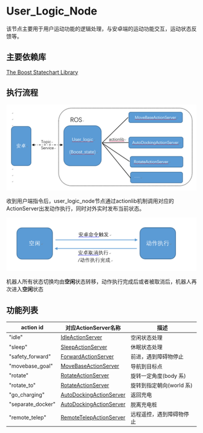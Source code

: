 # User_Logic_Node

该节点主要用于用户运动功能的逻辑处理，与安卓端的运动功能交互，运动状态反馈等。

## 主要依赖库

[The Boost Statechart Library](https://www.boost.org/doc/libs/1_45_0/libs/statechart/doc/tutorial.html)

## 执行流程

![流程图](img/流程图.jpg)

收到用户端指令后，user_logic_node节点通过actionlib机制调用对应的ActionServer出发动作执行，同时对外实时发布当前状态。

![状态转移图](img/状态转移流程.jpg)

机器人所有状态切换均由**空闲**状态转移，动作执行完成后或者被取消后，机器人再次进入**空闲**状态

## 功能列表

action id| 对应ActionServer名称| 描述
--|--|--
"idle"| [IdleActionServer]() | 空闲状态处理
"sleep" | [SleepActionServer]() | 休眠状态处理
"safety_forward" | [ForwardActionServer]() | 前进，遇到障碍物停止
"movebase_goal" | [MoveBaseActionServer]() | 导航到目标点
"rotate" | [RotateActionServer]() | 旋转一定角度(body 系)
"rotate_to" | [RotateActionServer]() | 旋转到指定朝向(world 系) 
"go_charging" | [AutoDockingActionServer]() | 返回充电
"separate_docker" | [AutoDockingActionServer]() | 脱离充电桩
"remote_telep" | [RemoteTelepActionServer]() | 远程遥控，遇到障碍物停止
